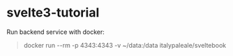 # svelte3-tutorial

Run backend service with docker:

> docker run --rm -p 4343:4343 -v ~/data:/data italypaleale/sveltebook
